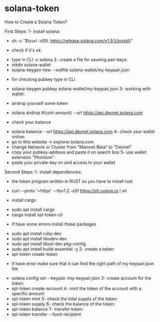 # solana-token


How to Create a Solana Token?

First Steps:
1- install solana:
- sh -c "$(curl -sSfL https://release.solana.com/v1.9.5/install)"
* check if it's ok
- type in CLI -> solana
2- create a file for saveing pair-keys:
- mkdir solana-wallet
- solana-keygen new --outfile solana-wallet/my-keypair.json
* for checking pubkey type in CLI
- solana-keygen pubkey solana-wallet/my-keypair.json
3- working with wallet:
* airdrop yourself some token
- solana airdrop #(coin amount) <pubkey-address> --url https://api.devnet.solana.com
* check your balance
- solana balance <pubkey-address> --url https://api.devnet.solana.com
4- check your wallet online:
- go to this website -> explorer.solana.com
- change Network or Cluster from "Mainnet Beta" to "Devnet"
- copy your pubkey-address and paste it on search box
5- use wallet extension "Phontom":
- paste your private-key on and access to your wallet

Second Steps:
1- install dependencies:
* the token program written in RUST so you have to install rust
- curl --proto '=https' --tlsv1.2 -sSf https://sh.rustup.rs | sh
* install cargo
- sudo apt install cargo
- cargo install spl-token-cli
* if have some errors install these packages
- sudo apt install ruby-dev
- sudo apt install libudev-dev
- sudo apt install libssl-dev pkg-config
- sudo apt install build-essential -y
2- create a token:
- spl-token create-token
* if have error make sure that it can find the right path of my-keypair.json file
- solana config set --keypair <correct path>/my-keypair.json
3- create account for the token:
- spl-token create-account <token-identifier>
4- mint the token of the account with a specific amount:
- spl-token mint <token-identifier> <token-amount>
5- check the total supply of the token:
- spl-token supply <token-identifier>
6- check the balance of the token:
- spl-token balance <token-identifier>
7- transfer token:
- spl-token transfer --fund-recipient <token-identifier> <amount> <recipient-pubkey>
